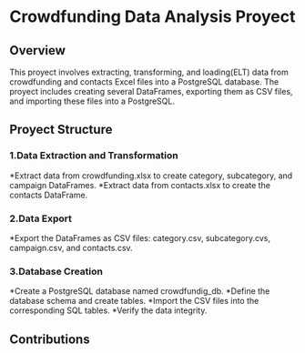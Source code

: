 # Crowdfunding Data Analysis Proyect
## Overview
This proyect involves extracting, transforming, and loading(ELT) data from crowdfunding and contacts Excel files into a PostgreSQL database. The proyect includes creating several DataFrames, exporting them as CSV files, and importing these files into a PostgreSQL.

## Proyect Structure
### 1.Data Extraction and Transformation

 *Extract data from crowdfunding.xlsx to create category, subcategory, and campaign DataFrames.
 *Extract data from contacts.xlsx to create the contacts DataFrame.
 
### 2.Data Export

 *Export the DataFrames as CSV files: category.csv, subcategory.cvs, campaign.csv, and contacts.csv.
 
### 3.Database Creation

 *Create a PostgreSQL database named crowdfundig_db.
 *Define the database schema and create tables.
 *Import the CSV files into the corresponding SQL tables.
 *Verify the data integrity.
 
## Contributions

 

